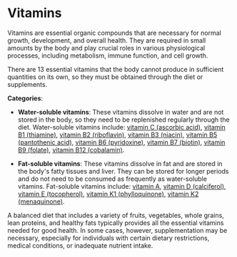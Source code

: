 <!--
source: gpt-3 + jph editing
tags: vitamins
-->

# Vitamins

Vitamins are essential organic compounds that are necessary for normal growth, development, and overall health. They are required in small amounts by the body and play crucial roles in various physiological processes, including metabolism, immune function, and cell growth.

There are 13 essential vitamins that the body cannot produce in sufficient quantities on its own, so they must be obtained through the diet or supplements.

**Categories**:

* **Water-soluble vitamins**: These vitamins dissolve in water and are not stored in the body, so they need to be replenished regularly through the diet. Water-soluble vitamins include: [vitamin C (ascorbic acid)](../vitamin-c-ascorbic-acid/), [vitamin B1 (thiamine)](../vitamin-b1-thiamine/), [vitamin B2 (riboflavin)](../vitamin-b2-riboflavin/), [vitamin B3 (niacin)](../vitamin-b3-niacin/), [vitamin B5 (pantothenic acid)](../vitamin-b5-pantothenic-acid/), [vitamin B6 (pyridoxine)](../vitamin-b6-pyridoxine/), [vitamin B7 (biotin)](../vitamin-b7-biotin/), [vitamin B9 (folate)](../vitamin-b9-folate/), [vitamin B12 (cobalamin)](../vitamin-b12-cobalamin/).

* **Fat-soluble vitamins**: These vitamins dissolve in fat and are stored in the body's fatty tissues and liver. They can be stored for longer periods and do not need to be consumed as frequently as water-soluble vitamins. Fat-soluble vitamins include: [vitamin A](../vitamin-a-retinol/), [vitamin D (calciferol)](../vitamin-d-calciferol), [vitamin E (tocopherol)](../vitamin-e-tocopherol/), [vitamin K1 (phylloquinone)](../vitamin-k1-phylloquinone/), [vitamin K2 (menaquinone)](../vitamin-k2-menaquinone/).

A balanced diet that includes a variety of fruits, vegetables, whole grains, lean proteins, and healthy fats typically provides all the essential vitamins needed for good health. In some cases, however, supplementation may be necessary, especially for individuals with certain dietary restrictions, medical conditions, or inadequate nutrient intake.
